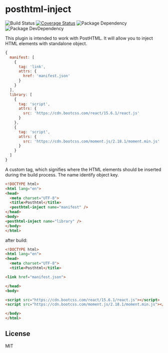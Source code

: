 # posthtml-inject
![Build Status](https://img.shields.io/travis/bornkiller/posthtml-inject/master.svg?style=flat)
[![Coverage Status](https://coveralls.io/repos/github/bornkiller/posthtml-inject/badge.svg?branch=master)](https://coveralls.io/github/bornkiller/posthtml-inject?branch=master)
![Package Dependency](https://david-dm.org/bornkiller/posthtml-inject.svg?style=flat)
![Package DevDependency](https://david-dm.org/bornkiller/posthtml-inject/dev-status.svg?style=flat)

This plugin is intended to work with PostHTML. It will allow you to inject HTML elements with standalone object.

```javascript
{
  manifest: [
    {
      tag: 'link',
      attrs: {
        href: 'manifest.json'
      }
    }
  ],
  library: [
    {
      tag: 'script',
      attrs: {
        src: 'https://cdn.bootcss.com/react/15.6.1/react.js'
      }
    },
    {
      tag: 'script',
      attrs: {
        src: 'https://cdn.bootcss.com/moment.js/2.18.1/moment.min.js'
      }
    }
  ]
}
```

A custom tag, which signifies where the HTML elements should be inserted during the build process. The name identify object
key.

```html
<!DOCTYPE html>
<html lang="en">
<head>
  <meta charset="UTF-8">
  <title>Posthtml</title>
  <posthtml-inject name="manifest" />
</head>
<body>
<posthtml-inject name="library" />
</body>
</html>
```

after build:

```html
<!DOCTYPE html>
<html lang="en">
<head>
  <meta charset="UTF-8">
  <title>Posthtml</title>

<link href="manifest.json">

</head>
<body>

<script src="https://cdn.bootcss.com/react/15.6.1/react.js"></script>
<script src="https://cdn.bootcss.com/moment.js/2.18.1/moment.min.js"></script>

</body>
</html>
```

## License
MIT

